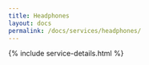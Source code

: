 ```yaml
---
title: Headphones
layout: docs
permalink: /docs/services/headphones/
---
```


{% include service-details.html %}
